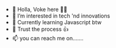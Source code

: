 - 👋 Holla, Voke here 👨‍💻
- 💭 I’m interested in tech 'nd innovations
- 🌱 Currently learning Javascript btw
- 🧠 Trust the process 👍
- 📫 you can reach me on.......

<!---
vo-ke/vo-ke is a ✨ special ✨ repository because its `README.md` (this file) appears on your GitHub profile.
You can click the Preview link to take a look at your changes.
--->
